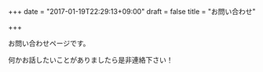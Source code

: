 +++
date = "2017-01-19T22:29:13+09:00"
draft = false
title = "お問い合わせ"

+++

お問い合わせページです。

何かお話したいことがありましたら是非連絡下さい！
